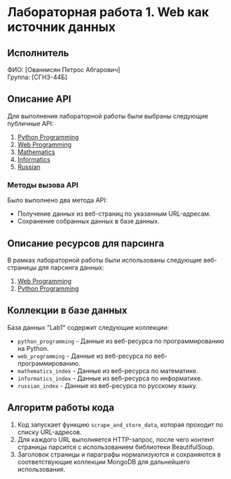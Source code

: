 # Лабораторная работа 1. Web как источник данных

## Исполнитель
ФИО: [Ованнисян Петрос Абгарович]  
Группа: [СГН3-44Б]  

## Описание API
Для выполнения лабораторной работы были выбраны следующие публичные API:

1. [Python Programming](https://petrosito.github.io/python_programming/index.html)
2. [Web Programming](https://petrosito.github.io/web_programming/index.html)
3. [Mathematics](https://petrosito.github.io/mathematics/index.html)
4. [Informatics](https://petrosito.github.io/informatics/index.html)
5. [Russian](https://petrosito.github.io/russian/index.html)

### Методы вызова API
Было выполнено два метода API:
- Получение данных из веб-страниц по указанным URL-адресам.
- Сохранение собранных данных в базе данных.

## Описание ресурсов для парсинга
В рамках лабораторной работы были использованы следующие веб-страницы для парсинга данных:

1. [Web Programming](https://petrosito.github.io/web_programming/index.html)
2. [Python Programming](https://petrosito.github.io/python_programming/index.html)

## Коллекции в базе данных
База данных "Lab1" содержит следующие коллекции:
- `python_programming` - Данные из веб-ресурса по программированию на Python.
- `web_programming` - Данные из веб-ресурса по веб-программированию.
- `mathematics_index` - Данные из веб-ресурса по математике.
- `informatics_index` - Данные из веб-ресурса по информатике.
- `russian_index` - Данные из веб-ресурса по русскому языку.

## Алгоритм работы кода
1. Код запускает функцию `scrape_and_store_data`, которая проходит по списку URL-адресов.
2. Для каждого URL выполняется HTTP-запрос, после чего контент страницы парсится с использованием библиотеки BeautifulSoup.
3. Заголовок страницы и параграфы нормализуются и сохраняются в соответствующие коллекции MongoDB для дальнейшего использования.
